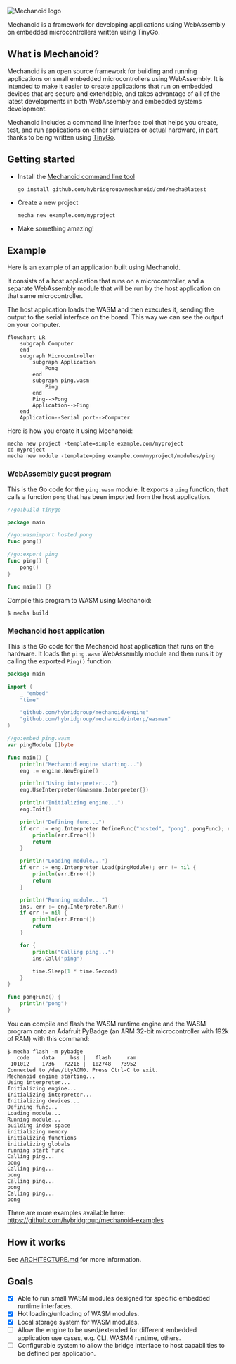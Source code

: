 ![Mechanoid logo](https://mechanoid.io/images/logo-blue.png)

Mechanoid is a framework for developing applications using WebAssembly on embedded microcontrollers written using TinyGo.

## What is Mechanoid?

Mechanoid is an open source framework for building and running applications on small embedded microcontrollers using WebAssembly. It is intended to make it easier to create applications that run on embedded devices that are secure and extendable, and takes advantage of all of the latest developments in both WebAssembly and embedded systems development.

Mechanoid includes a command line interface tool that helps you create, test, and run applications on either simulators or actual hardware, in part thanks to being written using [TinyGo](https://tinygo.org/).

## Getting started

- Install the [Mechanoid command line tool](./cmd/mecha/README.md)

    ```
    go install github.com/hybridgroup/mechanoid/cmd/mecha@latest
    ```

- Create a new project

    ```
    mecha new example.com/myproject
    ```

- Make something amazing!

## Example

Here is an example of an application built using Mechanoid.

It consists of a host application that runs on a microcontroller, and a separate WebAssembly module that will be run by the host application on that same microcontroller.

The host application loads the WASM and then executes it, sending the output to the serial interface on the board. This way we can see the output on your computer.

```mermaid
flowchart LR
    subgraph Computer
    end
    subgraph Microcontroller
        subgraph Application
            Pong
        end
        subgraph ping.wasm
            Ping
        end
        Ping-->Pong
        Application-->Ping
    end
    Application--Serial port-->Computer
```

Here is how you create it using Mechanoid:

```
mecha new project -template=simple example.com/myproject
cd myproject
mecha new module -template=ping example.com/myproject/modules/ping
```

### WebAssembly guest program

This is the Go code for the `ping.wasm` module. It exports a `ping` function, that calls a function `pong` that has been imported from the host application.

```go
//go:build tinygo

package main

//go:wasmimport hosted pong
func pong()

//go:export ping
func ping() {
	pong()
}

func main() {}
```

Compile this program to WASM using Mechanoid:

```
$ mecha build
```

### Mechanoid host application

This is the Go code for the Mechanoid host application that runs on the hardware. It loads the `ping.wasm` WebAssembly module and then runs it by calling the exported `Ping()` function:

```go
package main

import (
	_ "embed"
	"time"

	"github.com/hybridgroup/mechanoid/engine"
	"github.com/hybridgroup/mechanoid/interp/wasman"
)

//go:embed ping.wasm
var pingModule []byte

func main() {
	println("Mechanoid engine starting...")
	eng := engine.NewEngine()

	println("Using interpreter...")
	eng.UseInterpreter(&wasman.Interpreter{})

	println("Initializing engine...")
	eng.Init()

	println("Defining func...")
	if err := eng.Interpreter.DefineFunc("hosted", "pong", pongFunc); err != nil {
		println(err.Error())
		return
	}

	println("Loading module...")
	if err := eng.Interpreter.Load(pingModule); err != nil {
		println(err.Error())
		return
	}

	println("Running module...")
	ins, err := eng.Interpreter.Run()
	if err != nil {
		println(err.Error())
		return
	}

	for {
		println("Calling ping...")
		ins.Call("ping")

		time.Sleep(1 * time.Second)
	}
}

func pongFunc() {
	println("pong")
}
```

You can compile and flash the WASM runtime engine and the WASM program onto an Adafruit PyBadge (an ARM 32-bit microcontroller with 192k of RAM) with this command:

```
$ mecha flash -m pybadge
   code    data     bss |   flash     ram
 101012    1736   72216 |  102748   73952
Connected to /dev/ttyACM0. Press Ctrl-C to exit.
Mechanoid engine starting...
Using interpreter...
Initializing engine...
Initializing interpreter...
Initializing devices...
Defining func...
Loading module...
Running module...
building index space
initializing memory
initializing functions
initializing globals
running start func
Calling ping...
pong
Calling ping...
pong
Calling ping...
pong
Calling ping...
pong
```

There are more examples available here:
https://github.com/hybridgroup/mechanoid-examples

## How it works

See [ARCHITECTURE.md](./ARCHITECTURE.md) for more information.

## Goals

- [X] Able to run small WASM modules designed for specific embedded runtime interfaces.
- [X] Hot loading/unloading of WASM modules.
- [X] Local storage system for WASM modules.
- [ ] Allow the engine to be used/extended for different embedded application use cases, e.g. CLI, WASM4 runtime, others.
- [ ] Configurable system to allow the bridge interface to host capabilities to be defined per application.
